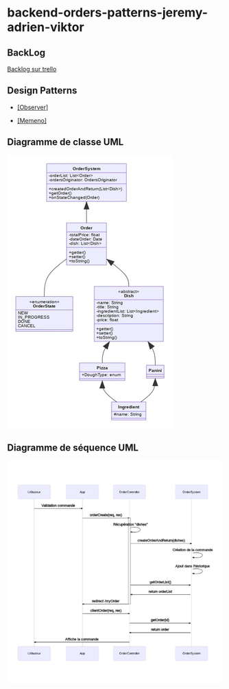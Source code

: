 # backend-orders-patterns-jeremy-adrien-viktor

## BackLog

[Backlog sur trello](https://trello.com/b/cFfG6QOI/project-design-patterns)

## Design Patterns

- [[Observer]](https://refactoring.guru/design-patterns/observer)

- [[Memeno]](https://refactoring.guru/design-patterns/memento)

## Diagramme de classe UML

  ![Diagramme de classe](./readme/diagramme_classe.jpg)
  
## Diagramme de séquence UML

  ![Diagramme de séquence](./readme/diagramme_sequence_validation_creation_commande.jpg)
